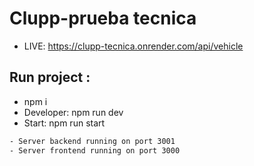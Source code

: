 # Clupp-prueba tecnica
- LIVE: https://clupp-tecnica.onrender.com/api/vehicle

## Run project : 
- npm i 
- Developer: npm run dev
- Start: npm run start

```sh
- Server backend running on port 3001
- Server frontend running on port 3000
```
